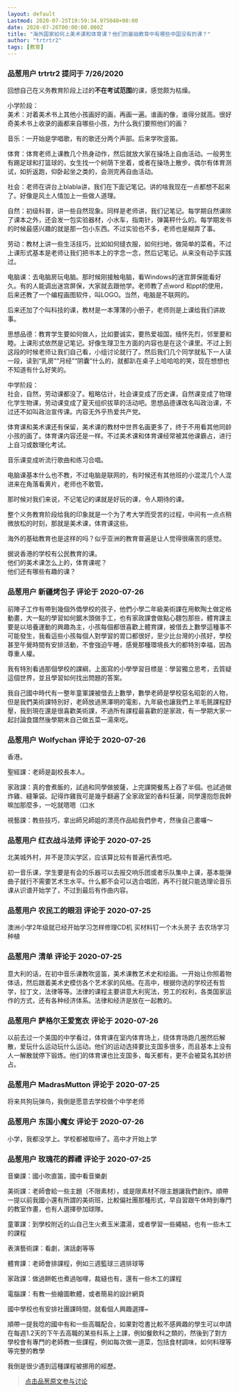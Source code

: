 ```yaml
---
layout: default
Lastmod: 2020-07-25T19:59:34.975040+00:00
date: 2020-07-26T00:00:00.000Z
title: "海外国家如何上美术课和体育课？他们的基础教育中有哪些中国没有的课？"
author: "trtrtr2"
tags: [教育]
---
```



### 品葱用户 **trtrtr2** 提问于 7/26/2020
    
回想自己在义务教育阶段上过的**不在考试范围**的课，感觉颇为枯燥。  
  
小学阶段：  
美术：对着美术书上其他小孩画好的画，再画一遍。谁画的像，谁得分就高。很好奇美术书上收录的画都来自哪些小孩，为什么我们要照他们的画？  
  
音乐：一开始是学唱歌，有的歌还分两个声部。后来学吹竖笛。  
  
体育：体育老师上课教几个热身动作，然后就放大家在操场上自由活动。一般男生有踢足球和打篮球的，女生找一个树荫下坐着，或者在操场上散步。偶尔有体育测试，如折返跑，仰卧起坐之类的，会测完再自由活动。  
  
社会：老师在讲台上blabla讲，我们在下面记笔记。讲的啥我现在一点都想不起来了。好像是风土人情加上一些做人道理。  
  
自然：初级科普，讲一些自然现象。同样是老师讲，我们记笔记。每学期自然课除了课本之外，还会发一包实验器材，小水车，指南针，弹簧秤什么的。每学期发书的时候最感兴趣的就是那一包小东西。不过实验也不多，老师也是糊弄了事。  
  
劳动：教材上讲一些生活技巧，比如如何缝衣服，如何扫地，做简单的菜肴。不过上课形式基本是老师让我们把书本上的字念一念，然后记笔记。从来没有动手实践过。  
  
电脑课：去电脑房玩电脑。那时候刚接触电脑，看Windows的迷宫屏保能看好久。有的人能调出迷宫屏保，大家就去跟他学。老师教了点word 和ppt的使用，后来还教了一个编程画图软件，叫LOGO。当然，电脑是不联网的。  
  
后来还加了个叫科技的课，教材是一本薄薄的小册子，老师则是上课给我们讲故事。  
  
思想品德：教育学生要如何做人，比如要诚实，要热爱祖国，缅怀先烈，邻里要和睦。上课形式依然是记笔记。好像生理卫生方面的内容也是在这个课里。不过上到这段的时候老师让我们自己看，小组讨论就行了。然后我们几个同学就私下一人读一段，读到“乳房”“月经”“阴囊”什么的，就都趴在桌子上哈哈哈的笑，现在想想也不知道有什么好笑的。  
  
中学阶段：  
社会，自然，劳动课都没了。粗略估计，社会课变成了历史课，自然课变成了物理化学生物课，劳动课变成了夏天组织拔草的活动吧。思想品德课改名叫政治课，不过还不如叫政治宣传课。内容无外乎热爱共产党。  
  
体育课和美术课还有保留，美术课的教材中世界名画更多了，终于不用看其他同龄小孩的画了。体育课内容还是一样。不过美术课和体育课经常被其他课霸占，进行上自习或数理化考试。  
  
音乐课变成听流行歌曲和练习合唱。  
  
电脑课基本什么也不教，不过电脑是联网的，有时候还有其他班的小混混几个人混进来在角落看黄片，老师也不敢管。  
  
那时候对我们来说，不记笔记的课就是好玩的课，令人期待的课。  
  
整个义务教育阶段给我的印象就是一个为了考大学而受苦的过程，中间有一点点稍微放松的时刻，那就是美术课，体育课这些。  
  
海外的基础教育也是这样的吗？似乎亚洲的教育普遍是让人觉得很痛苦的感觉。  
  
据说香港的学校有公民教育的课。  
他们的美术课怎么上的，体育课呢？  
他们还有哪些有趣的课？
    
                

### 品葱用户 **新疆烤包子** 评论于 2020-07-26
        
前陣子工作有帶到幾個外僑學校的孩子，他們小學二年級美術課在用軟陶土做定格動畫，大一點的學習如何鋸木頭做手工，也有家政課會做點心麵包那些，體育課主要是以培養運動的興趣為主，小孩每個都很喜歡上體育課，被借去上數學這種事不可能發生，我看這些小孩每個人對學習的胃口都很好，至少比台灣的小孩好，學校甚至午覺時間有安排活動，不會強迫午睡，感覺那種環境長大的都特別幸福，因為尊重人權。  
  
我有特別看過那個學校的課綱，上面寫的小學學習目標是：學習獨立思考，去質疑這個世界，並且學習如何找出問題的答案。  
  
我自己國中時代有一整年童軍課被借去上數學，數學老師是學校惡名昭彰的人物，但是我們美術課特別好，老師放過黑澤明的電影，九年級也讓我們上羊毛氈課程舒壓，我到現在還是很喜歡美術課，不過所有課程最喜歡的是家政，有一學期大家一起討論食譜然後學期末自己做五菜一湯來吃。
        
                

### 品葱用户 **Wolfychan** 评论于 2020-07-26
        
香港。  
  
聖經課：老師是副校長本人。  
  
家政課：真的會煮飯的，試過和同學做披薩，上完課開餐馬上吞了半個。也試過做炸雞、縫筆袋。記得炸雞我可是幾乎翻遍了全家政室的香料狂灑，同學還抱怨我幹嘛加那麼多，一吃就嗯嗯（口水  
  
視藝課：教些技巧，拿出師兄師姐的漂亮作品給我們參考，然後自己畫囉～
        
                

### 品葱用户 **红衣战斗法师** 评论于 2020-07-25
        
北美城外村，并不是顶尖学区，应该算比较有普遍代表性吧。  
  
初一音乐课，学生要是有会的乐器可以去报交响乐团或者乐队集中上课，基本能弹曲子就行不需要艺术生水平。什么都不会可以选合唱团，再不行就只能选理论音乐课从识谱开始学了，不过到最后有作曲内容。
        
                

### 品葱用户 **农民工的眼泪** 评论于 2020-07-25
        
澳洲小学2年级就已经开始学习怎样修理CD机 买材料钉一个木头房子 去农场学习种植
        
                

### 品葱用户 **清单** 评论于 2020-07-25
        
意大利的话，在初中音乐课教吹竖笛，美术课教艺术史和绘画。一开始让你照着物体话，然后跟着美术史模仿各个艺术家的风格。在高中，根据你选的学校还有哲学，拉丁文，法律等等。法律的课程主要讲意大利宪法，劳工的权利，各类国家运作的方式，还有各种经济体系。法律和经济是放在一起教的。
        
                

### 品葱用户 **萨格尔王爱宽衣** 评论于 2020-07-26
        
以前去过一个美国的中学看过，体育课在室内体育场上，绕体育场跑几圈然后解散，爱玩什么运动玩什么运动。他们的运动选择要比支国多很多，而且基本上没有人一解散就停下锻炼。他们的体育课也比支国多，每天都有，更不会被莫名其妙挤占。
        
                

### 品葱用户 **MadrasMutton** 评论于 2020-07-25
        
将来共狗玩弹鸟，我倒是愿意去学校做个中学老师
        
                

### 品葱用户 **东国小魔女** 评论于 2020-07-26
        
小学，我都没学上。学校都被取缔了。高中才开始上学
        
                

### 品葱用户 **玫瑰花的葬禮** 评论于 2020-07-25
        
音樂課：國小吹直笛，國中看音樂劇  
  
美術課：老師會給一些主題（不限素材），或是限素材不限主題讓我們創作。順帶一提以前我國小還有所謂的美術班，比較偏社團那種形式，早自習跟午休時到專門的教室作畫，也有人選擇參加球隊。  
  
童軍課：到學校附近的山自己生火煮玉米濃湯，或者學習一些繩結，也有一些木工的課程  
  
表演藝術課：看劇，演話劇等等  
  
體育課：老師會排課程，例如三週籃球三週排球等  
  
家政課：做過餅乾也煮過咖哩，裁縫也有，還有一些木工的課程  
  
電腦課：有教一些繪圖軟體，或者簡易的設計網頁  
  
國中學校也有安排社團課時間，就看個人興趣選擇~  
  
順帶一提我唸的國中有和一些高職配合，如果對唸書比較不感興趣的學生可以申請在每週1.2天的下午去高職的某些科系上上課，例如餐飲科之類的，然後到了對方學校會有專門的老師教一些課程，例如每次做一道菜，包括食材調味，如何料理等等完整的教學  
  
我倒是很少遇到這種課程被挪用的經歷。
        
                





> [点击品葱原文参与讨论](https://pincong.rocks/question/28971)

